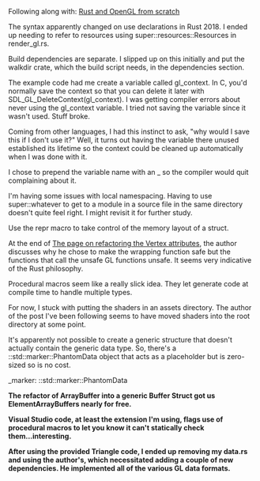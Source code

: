 Following along with: [Rust and OpenGL from scratch](https://nercury.github.io/rust/opengl/tutorial/2018/02/08/opengl-in-rust-from-scratch-00-setup.html)

The syntax apparently changed on use declarations in Rust 2018. I ended up needing to refer to
resources using super::resources::Resources in render_gl.rs.

Build dependencies are separate. I slipped up on this initially and put the walkdir crate, which the
build script needs, in the dependencies section.

The example code had me create a variable called gl_context. In C, you'd normally save the
context so that you can delete it later with SDL_GL_DeleteContext(gl_context). I was getting compiler errors about never using the gl_context variable. I tried not saving the variable since it wasn't used. Stuff broke.

Coming from other languages, I had this instinct to ask, "why would I save this if I don't use it?"
Well, it turns out having the variable there unused established its lifetime so the context could be
cleaned up automatically when I was done with it.

I chose to prepend the variable name with an \_ so the compiler would quit complaining about it.

I'm having some issues with local namespacing. Having to use super::whatever to get to a module in a
source file in the same directory doesn't quite feel right. I might revisit it for further study.

Use the repr macro to take control of the memory layout of a struct.

At the end of [The page on refactoring the Vertex attributes](https://nercury.github.io/rust/opengl/tutorial/2018/06/27/opengl-in-rust-from-scratch-09-vertex-attribute-format.html),
the author discusses why he chose to make the wrapping function safe but the functions
that call the unsafe GL functions unsafe. It seems very indicative of the Rust
philosophy.

Procedural macros seem like a really slick idea. They let generate code at compile time to handle multiple types.

For now, I stuck with putting the shaders in an assets directory. The author of the post I've been following seems to have moved shaders into the root directory at some point.

It's apparently not possible to create a generic structure that doesn't actually
contain the generic data type. So, there's a ::std::marker::PhantomData<type> object
that acts as a placeholder but is zero-sized so is no cost.

\_marker: ::std::marker::PhantomData<B>

The refactor of ArrayBuffer into a generic Buffer Struct got us ElementArrayBuffers
nearly for free.

Visual Studio code, at least the extension I'm using, flags use of procedural macros
to let you know it can't statically check them...interesting.

After using the provided Triangle code, I ended up removing my data.rs and using the
author's, which necessitated adding a couple of new dependencies. He implemented all of
the various GL data formats.
